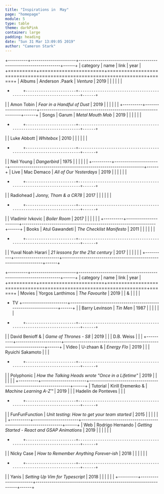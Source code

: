```yaml
---
title: "Inspirations in  May"
page: "homepage"
module: 5
type: table
theme: darkPink
container: large
padding: heading
date: "Sun 31 Mar 13:09:05 2019"
author: "Cameron Stark"
---
```


+----------+-----------------------+--------------------------------------------------------------------+------+
| category | name                  | link                                                               | year |
+==========+=======================+====================================================================+======+
| Albums   | Anderson .Paark       | *Ventura*                                                          | 2019 |
|          |                       | [](https://open.spotify.com/album/0YF8PfcGbsKg5IaFyPnlyY)          |      |
+          +-----------------------+--------------------------------------------------------------------+------+
|          | Amon Tobin            | *Fear in a Handful of Dust*                                        | 2019 |
|          |                       | [](https://music.amontobin.com/album/f1ar-in-a-handful-of-dust)    |      |
+----------+-----------------------+--------------------------------------------------------------------+------+
| Songs    | Garum                 | *Metal Mouth Mob*                                                  | 2019 |
|          |                       | [](https://www.youtube.com/watch?v=R1HeYEXs31Y)                    |      |
+          +-----------------------+--------------------------------------------------------------------+------+
|          | Luke Abbott           | *Whitebox*                                                         | 2010 |
|          |                       | [](https://www.youtube.com/watch?v=cQDwpt3Kocg)                    |      |
+          +-----------------------+--------------------------------------------------------------------+------+
|          | Neil Young            | *Dangerbird*                                                       | 1975 |
|          |                       | [](https://www.youtube.com/watch?v=TxAW7q0Z73M)                    |      |
+----------+-----------------------+--------------------------------------------------------------------+------+
| Live     | Mac Demaco            | *All of Our Yesterdays*                                            | 2019 |
|          |                       | [](https://www.youtube.com/watch?v=BQMAC_jDPqc)                    |      |
+          +-----------------------+--------------------------------------------------------------------+------+
|          | Radiohead             | *Jonny, Thom & a CR78*                                             | 2017 |
|          |                       | [](https://www.youtube.com/watch?v=Ti6qhk3tX2s)                    |      |
+          +-----------------------+--------------------------------------------------------------------+------+
|          | Vladimir Ivkovic      | *Boiler Room*                                                      | 2017 |
|          |                       | [](https://www.youtube.com/watch?v=ePgKn5kAhnk)                    |      |
+----------+-----------------------+--------------------------------------------------------------------+------+
| Books    | Atul Gawandeti        | *The Checklist Manifesto*                                          | 2011 |
|          |                       | [](https://amzn.com/dp/0312430000)                                 |      |
+          +-----------------------+--------------------------------------------------------------------+------+
|          | Yuval Noah Harari     | *21 lessons for the 21st century*                                  | 2017 |
|          |                       | [](https://www.amzn.com/dp/1787330877)                             |      |
+----------+-----------------------+--------------------------------------------------------------------+------+

+----------+-----------------------+--------------------------------------------------------------------+------+
| category | name                  | link                                                               | year |
+==========+=======================+====================================================================+======+
| Movies   | Yorgos Lanthimos      | *The Favourite*                                                    | 2019 |
| &        |                       | [](https://www.youtube.com/watch?v=SYb-wkehT1g)                    |      |
+ TV       +-----------------------+--------------------------------------------------------------------+------+
|          | Barry Levinson        | *Tin Men*                                                          | 1987 |
|          |                       | [](https://www.youtube.com/watch?v=ajetxCpdwbY)                    |      |
+          +-----------------------+--------------------------------------------------------------------+------+
|          | David Benioff &       | *Game of Thrones - S8*                                             | 2019 |
|          | D.B. Weiss            | [](https://www.youtube.com/watch?v=rlR4PJn8b8I)                    |      |
+----------+-----------------------+--------------------------------------------------------------------+------+
| Video    | U-zhaan &             | *Energy Flo*                                                       | 2019 |
|          | Ryuichi Sakamoto      | [](https://www.youtube.com/watch?v=MUaNz9M8fs8)                    |      |
+          +-----------------------+--------------------------------------------------------------------+------+
|          | Polyphonic            | *How the Talking Heads wrote "Once in a Lifetime"*                 | 2019 |
|          |                       | [](https://www.youtube.com/watch?v=a_siGG35f7Y)                    |      |
+----------+-----------------------+--------------------------------------------------------------------+------+
| Tutorial | Kirill Eremenko  &    | *Machine Learning A-Z™*                                            | 2019 |
|          | Hadelin de Ponteves   | [](https://www.udemy.com/machinelearning/)                         |      |
+          +-----------------------+--------------------------------------------------------------------+------+
|          | FunFunFunction        | *Unit testing: How to get your team started*                       | 2015 |
|          |                       | [](https://www.youtube.com/watch?v=TWBDa5dqrl8)                    |      |
+----------+-----------------------+--------------------------------------------------------------------+------+
| Web      | Rodrigo Hernando      | *Getting Started - React and GSAP Animations*                      | 2019 |
|          |                       | [](https://greensock.com/react)                                    |      |
+          +-----------------------+--------------------------------------------------------------------+------+
|          | Nicky Case            | *How to Remember Anything Forever-ish*                             | 2018 |
|          |                       | [](https://ncase.me/remember/)                                     |      |
+          +-----------------------+--------------------------------------------------------------------+------+
|          | Yanis                 | *Setting Up Vim for Typescript*                                    | 2018 |
|          |                       | [](https://yanis.blog/setting-up-vim-for-typescript/)              |      |
+----------+-----------------------+--------------------------------------------------------------------+------+
